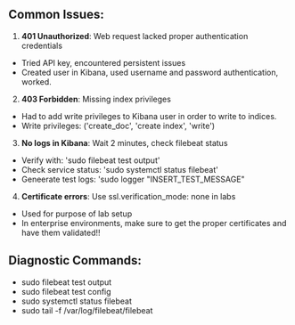 ## Common Issues:
1. **401 Unauthorized**: Web request lacked proper authentication credentials
- Tried API key, encountered persistent issues
 - Created user in Kibana, used username and password authentication, worked.
2. **403 Forbidden**: Missing index privileges 
- Had to add write privileges to Kibana user in order to write to indices.
- Write privileges: ('create_doc', 'create index', 'write')
3. **No logs in Kibana**: Wait 2 minutes, check filebeat status
- Verify with: 'sudo filebeat test output'
- Check service status: 'sudo systemctl status filebeat'
- Geneerate test logs: 'sudo logger "INSERT_TEST_MESSAGE"
4. **Certificate errors**: Use ssl.verification_mode: none in labs
- Used for purpose of lab setup
- In enterprise environments, make sure to get the proper certificates and have them validated!!
## Diagnostic Commands:
- sudo filebeat test output
- sudo filebeat test config
- sudo systemctl status filebeat
- sudo tail -f /var/log/filebeat/filebeat

